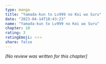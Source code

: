```yaml
---
type: manga
title: "Yamada-kun to Lv999 no Koi wo Suru"
date: "2023-04-14T10:43:23"
name: "Yamada-kun to Lv999 no Koi wo Suru"
chapter: 10
rating: 3
ratingEmoji: ⭐️⭐️⭐️
share: false
---
```


*[No review was written for this chapter]*
